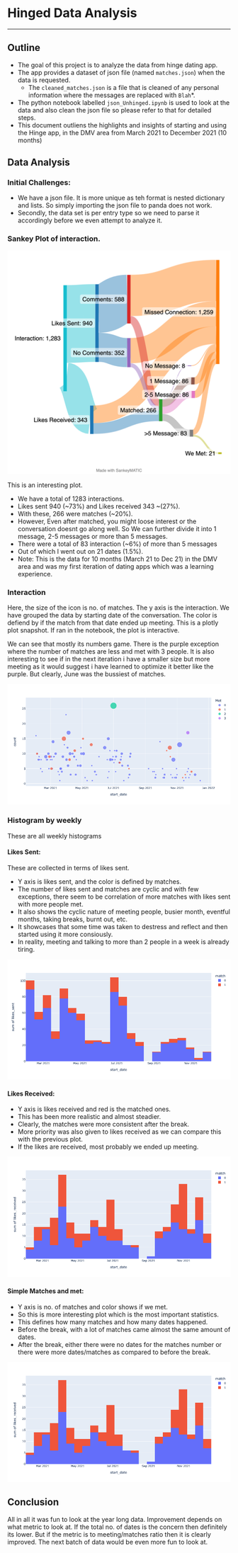 # Hinged Data Analysis
---
## Outline 

- The goal of this project is to analyze the data from hinge dating app. 
- The app provides a dataset of json file (named `matches.json`) when the data is requested. 
  - The `cleaned_matches.json` is a file that is cleaned of any personal information where the messages are replaced with `Blah`*.
- The python notebook labelled `json_Unhinged.ipynb` is used to look at the data and also clean the json file so please refer to that for detailed steps. 
- This document outliens the highlights and insights of starting and using the Hinge app, in the DMV area from March 2021 to December 2021 (10 months)  

## Data Analysis

### Initial Challenges:
- We have a json file. It is more unique as teh format is nested dictionary and lists. So simply importing the json file to panda does not work.
- Secondly, the data set is per entry type so we need to parse it accordingly before we even attempt to analyze it.
  


### Sankey Plot of interaction.
![Sankey Plot](sankeymatic_a.png)

This is an interesting plot. 
- We have a total of 1283 interactions.     
- Likes sent 940 (~73%) and Likes received 343 ~(27%). 
- With these, 266 were matches (~20%). 
- However, Even after matched, you might loose interest or the conversation doesnt go along well. So We can further divide it into 1 message, 2-5 messages or more than 5 messages. 
- There were a total of 83 interaction (~6%) of more than 5 messages
- Out of which I went out on 21 dates (1.5%).
- Note: This is the data for 10 months (March 21 to Dec 21) in the DMV area and was my first iteration of dating apps which was a learning experience.


### Interaction

Here, the size of the icon is no. of matches. The y axis is the interaction. We have grouped the data by starting date of the conversation.  The color is defiend by if the match from that date ended up meeting. This is a plotly plot snapshot. If ran in the notebook, the plot is interactive.

We can see that mostly its numbers game. There is the purple exception where the number of matches are less and met with 3 people. It is also interesting to see if in the next iteration i have a smaller size but more meeting as it would suggest i have learned to optimize it better like the purple. But clearly, June was the bussiest of matches. 

![Interaction Plot](hinge_plot_a.png)

### Histogram by weekly
These are all weekly histograms

#### Likes Sent:
These are collected in terms of likes sent.     
- Y axis is likes sent, and the color is defined by matches.
- The number of likes sent and matches are cyclic and with few exceptions, there seem to be correlation of more matches with likes sent with more people met.
- It also shows the cyclic nature of meeting people, busier month, eventful months, taking breaks, burnt out, etc.
- It showcases that some time was taken to destress and reflect and then started using it more consiously.
- In reality, meeting and talking to more than 2 people in a week is already tiring.

![Likes Sent Histogram](hinge_plot_b.png)


#### Likes Received:       
- Y axis is likes received and red is the matched ones.
- This has been more realistic and almost steadier. 
- Clearly, the matches were more consistent after the break. 
- More priority was also given to likes received as we can compare this with the previous plot.
- If the likes are received, most probably we ended up meeting.

![Likes Received Histogram](hinge_plot_c.png)

#### Simple Matches and met:  

- Y axis is no. of matches and color shows if we met.
- So this is more interesting plot which is the most important statistics.
- This defines how many matches and how many dates happened.
- Before the break, with a lot of matches came almost the same amount of dates.
- After the break, either there were no dates for the matches number or there were more dates/matches as compared to before the break.

![Likes Received Histogram](hinge_plot_c.png)


## Conclusion

All in all it was fun to look at the year long data. Improvement depends on what metric to look at. If the total no. of dates is the concern then definitely its lower. But if the metric is to meeting/matches ratio then it is clearly improved. The next batch of data would be even more fun to look at.